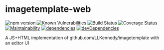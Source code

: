 # imagetemplate-web

[![npm version](https://badge.fury.io/js/imagetemplate-web.svg)](https://badge.fury.io/js/imagetemplate-web)
[![Known Vulnerabilities](https://snyk.io/test/github/LLKennedy/imagetemplate-web/badge.svg)](https://snyk.io/test/github/LLKennedy/imagetemplate-web)
[![Build Status](https://travis-ci.org/LLKennedy/imagetemplate-web.svg?branch=master)](https://travis-ci.org/LLKennedy/imagetemplate-web)
[![Coverage Status](https://coveralls.io/repos/github/LLKennedy/imagetemplate-web/badge.svg?branch=master)](https://coveralls.io/github/LLKennedy/imagetemplate-web?branch=master)
[![Maintainability](https://api.codeclimate.com/v1/badges/8ef10da71a07f660c347/maintainability)](https://codeclimate.com/github/LLKennedy/imagetemplate-web/maintainability)
[![dependencies](https://david-dm.org/LLKennedy/imagetemplate-web/status.svg)](https://david-dm.org/LLKennedy/imagetemplate-web)
[![devDependencies](https://david-dm.org/LLKennedy/imagetemplate-web/dev-status.svg)](https://david-dm.org/LLKennedy/imagetemplate-web?type=dev)

A JS+HTML implementation of github.com/LLKennedy/imagetemplate with an editor UI
